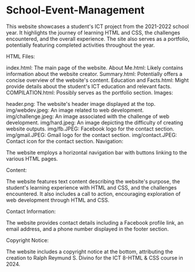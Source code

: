 # School-Event-Management

This website showcases a student's ICT project from the 2021-2022 school year. It highlights the journey of learning HTML and CSS, the challenges encountered, and the overall experience. The site also serves as a portfolio, potentially featuring completed activities throughout the year.

HTML Files:

index.html: The main page of the website.
About Me.html: Likely contains information about the website creator.
Summary.html: Potentially offers a concise overview of the website's content.
Education and Facts.html: Might provide details about the student's ICT education and relevant facts.
COMPILATION.html: Possibly serves as the portfolio section.
Images:

header.png: The website's header image displayed at the top.
img/webdev.jpeg: An image related to web development.
img/challenge.jpeg: An image associated with the challenge of web development.
img/hard.jpeg: An image depicting the difficulty of creating website outputs.
img/fb.JPEG: Facebook logo for the contact section.
img/gmail.JPEG: Gmail logo for the contact section.
img/contact.JPEG: Contact icon for the contact section.
Navigation:

The website employs a horizontal navigation bar with buttons linking to the various HTML pages.

Content:

The website features text content describing the website's purpose, the student's learning experience with HTML and CSS, and the challenges encountered. It also includes a call to action, encouraging exploration of web development through HTML and CSS.

Contact Information:

The website provides contact details including a Facebook profile link, an email address, and a phone number displayed in the footer section.

Copyright Notice:

The website includes a copyright notice at the bottom, attributing the creation to Ralph Reymund S. Divino for the ICT 8-HTML & CSS course in 2024.
